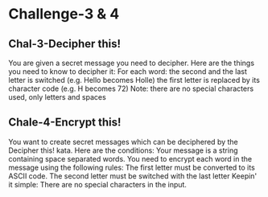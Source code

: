 # Challenge-3 & 4

## Chal-3-Decipher this!

You are given a secret message you need to decipher. Here are the things you need to know to decipher it:
For each word:
the second and the last letter is switched (e.g. Hello becomes Holle)
the first letter is replaced by its character code (e.g. H becomes 72)
Note: there are no special characters used, only letters and spaces

## Chale-4-Encrypt this!

You want to create secret messages which can be deciphered by the Decipher this! kata. Here are the conditions:
Your message is a string containing space separated words.
You need to encrypt each word in the message using the following rules:
The first letter must be converted to its ASCII code.
The second letter must be switched with the last letter
Keepin' it simple: There are no special characters in the input.
